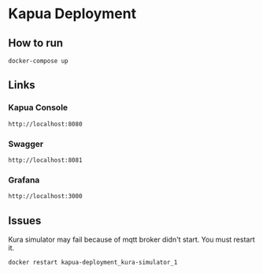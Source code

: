 # Kapua Deployment

## How to run
```
docker-compose up
```

## Links

### Kapua Console
```
http://localhost:8080
```

### Swagger
```
http://localhost:8081
```

### Grafana
```
http://localhost:3000
```

## Issues
Kura simulator may fail because of mqtt broker didn't start. You must restart it.
```
docker restart kapua-deployment_kura-simulator_1
```
